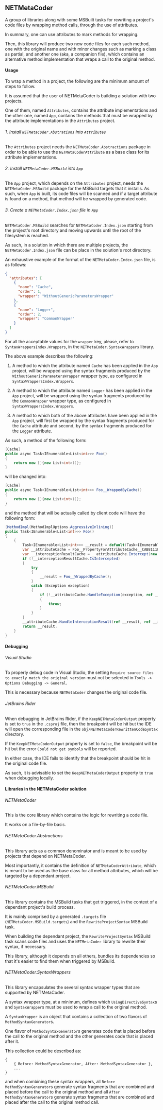 ## NETMetaCoder

A group of libraries along with some MSBuilt tasks for rewriting a project's
code files by wrapping method calls, through the use of attributes.

In summary, one can use attributes to mark methods for wrapping.

Then, this library will produce two new code files for each such method, one
with the original name and with minor changes such as marking a class as
partial, and another one (aka, a companion file), which contains an alternative
method implementation that wraps a call to the original method.

#### Usage

To wrap a method in a project, the following are the minimum amount of steps to
follow.

It is assumed that the user of NETMetaCoder is building a solution with two
projects.

One of them, named `Attributes`, contains the attribute implementations and
the other one, named `App`, contains the methods that must be wrapped by
the attribute implementations in the `Attributes` project. 

###### 1. Install `NETMetaCoder.Abstrations` into `Attributes`

The `Attributes` project needs the `NETMetaCoder.Abstractions` package in order
to be able to use the `NETMetaCoderAttribute` as a base class for its attribute
implementations.

###### 2. Install `NETMetaCoder.MSBuild` into `App`

The `App` project, which depends on the `Attributes` project, needs the
`NETMetaCoder.MSBuild` package for the MSBuild targets that it installs. As
such, when `App` is built, its code files will be scanned and if a target
attribute is found on a method, that method will be wrapped by generated code.

###### 3. Create a `NETMetaCoder.Index.json` file in `App`

`NETMetaCoder.MSBuild` searches for `NETMetaCoder.Index.json` starting from the
project's root directory and moving upwards until the root of the filesystem is
reached.

As such, in a solution in which there are multiple projects, the
`NETMetaCoder.Index.json` file can be place in the solution's root directory.

An exhaustive example of the format of the `NETMetaCoder.Index.json` file, is
as follows:

```json
{
  "attributes": [
    {
      "name": "Cache",
      "order": 1,
      "wrapper": "WithoutGenericParametersWrapper"
    },
    {
      "name": "Logger",
      "order": 2,
      "wrapper": "CommonWrapper"
    }
  ]
}
```

For all the acceptable values for the `wrapper` key, please, refer to
`SyntaxWrappersIndex.Wrappers`, in the `NETMetaCoder.SyntaxWrappers` library.

The above example describes the following:

1. A method to which the attribute named `Cache` has been applied in the `App`
  project, will be wrapped using the syntax fragments produced by the
  `WithoutGenericParametersWrapper` wrapper type, as configured in
  `SyntaxWrappersIndex.Wrappers`.

2. A method to which the attribute named `Logger` has been applied in the `App`
  project, will be wrapped using the syntax fragments produced by the
  `CommonWrapper` wrapper type, as configured in
  `SyntaxWrappersIndex.Wrappers`.

3. A method to which both of the above attributes have been applied in the
  `App` project, will first be wrapped by the syntax fragments produced for the
  `Cache` attribute and second, by the syntax fragments produced for the
  `Logger` attribute.
  
As such, a method of the following form:

```c#
[Cache]
public async Task<IEnumerable<List<int>>> Foo()
{
    return new []{new List<int>()};
}
```

will be changed into:

```c#
[Cache]
public async Task<IEnumerable<List<int>>> Foo__WrappedByCache()
{
    return new []{new List<int>()};
}
```

and the method that will be actually called by client code will have the
following form:

```c#
[MethodImpl(MethodImplOptions.AggressiveInlining)]
public Task<IEnumerable<List<int>>> Foo()
{
    {
        Task<IEnumerable<List<int>>> __result = default(Task<IEnumerable<List<int>>>);
        var __attributeCache = Foo__PropertyForAttributeCache__CAB8111FD0B710A336C898E539090E34.Value;
        var __interceptionResultCache = __attributeCache.Intercept(new object[]{}, ref __result);
        if (!__interceptionResultCache.IsIntercepted)
        {
            try
            {
                __result = Foo__WrappedByCache();
            }
            catch (Exception exception)
            {
                if (!__attributeCache.HandleException(exception, ref __result, ref __interceptionResultCache))
                {
                    throw;
                }
            }
        }
        __attributeCache.HandleInterceptionResult(ref __result, ref __interceptionResultCache);
        return __result;
    }
}
```

#### Debugging

###### Visual Studio

To properly debug code in Visual Studio, the setting
`Require source files to exactly match the original version` must not be
selected in `Tools -> Options Debugging -> General`.

This is necessary because `NETMetaCoder` changes the original code file.

###### JetBrains Rider

When debugging in JetBrains Rider, if the `KeepNETMetaCoderOutput` property is
set to `true` in the `.csproj` file, then the breakpoint will be hit but the
IDE will open the corresponding file in the
`obj/NETMetaCoderRewrittenCodeSyntax` directory.

If the `KeepNETMetaCoderOutput` property is set to `false`, the breakpoint will
be hit but the error `Could not get symbols` will be reported.

In either case, the IDE fails to identify that the breakpoint should be hit in
the original code file.

As such, it is advisable to set the `KeepNETMetaCoderOutput` property to `true`
when debugging locally.

#### Libraries in the NETMetaCoder solution

###### NETMetaCoder

This is the core library which contains the logic for rewriting a code file.

It works on a file-by-file basis.

###### NETMetaCoder.Abstractions

This library acts as a common denominator and is meant to be used by projects
that depend on NETMetaCoder.

Most importantly, it contains the definition of `NETMetaCoderAttribute`, which
is meant to be used as the base class for all method attributes, which will be
targeted by a dependant project.

###### NETMetaCoder.MSBuild

This library contains the MSBuild tasks that get triggered, in the context of
a dependant project's build process.

It is mainly comprised by a generated `.targets` file
(`NETMetaCoder.MSBuild.targets`) and the `RewriteProjectSyntax` MSBuild task.

When building the dependant project, the `RewriteProjectSyntax` MSBuild task
scans code files and uses the `NETMetaCoder` library to rewrite their syntax,
if necessary.

This library, although it depends on all others, bundles its dependencies so
that it's easier to find them when triggered by MSBuild.

###### NETMetaCoder.SyntaxWrappers

This library encapsulates the several syntax wrapper types that are supported
by NETMetaCoder.

A syntax wrapper type, at a minimum, defines which `UsingDirectiveSyntax`s and
`SyntaxWrapper`s must be used to wrap a call to the original method.

A `SyntaxWrapper` is an object that contains a collection of two flavors of
`MethodSyntaxGenerator`s.

One flavor of `MethodSyntaxGenerator`s generates code that is placed before the
call to the original method and the other generates code that is placed after
it.

This collection could be described as:
```
{
    { Before: MethodSyntaxGenerator, After: MethodSyntaxGenerator },
    ...
}
```
and when combining these syntax wrappers, all `Before` `MethodSyntaxGenerator`s
generate syntax fragments that are combined and placed before the call to the
original method and all `After` `MethodSyntaxGenerator`s generate syntax
fragments that are combined and placed after the call to the original method
call.
